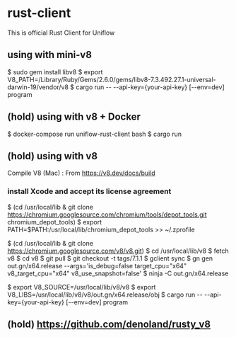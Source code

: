 # rust-client

This is official Rust Client for Uniflow

## using with mini-v8

$ sudo gem install libv8
$ export V8_PATH=/Library/Ruby/Gems/2.6.0/gems/libv8-7.3.492.27.1-universal-darwin-19/vendor/v8
$ cargo run -- --api-key={your-api-key} [--env=dev] program

## (hold) using with v8 + Docker

$ docker-compose run uniflow-rust-client bash
$ cargo run

## (hold) using with v8

Compile V8 (Mac) : From https://v8.dev/docs/build

### install Xcode and accept its license agreement

$ (cd /usr/local/lib & git clone https://chromium.googlesource.com/chromium/tools/depot_tools.git chromium_depot_tools)
$ export PATH=$PATH:/usr/local/lib/chromium_depot_tools >> ~/.zprofile

$ (cd /usr/local/lib & git clone https://chromium.googlesource.com/v8/v8.git)
$ cd /usr/local/lib/v8
$ fetch v8
$ cd v8
$ git pull
$ git checkout -t tags/7.1.1
$ gclient sync
$ gn gen out.gn/x64.release --args='is_debug=false target_cpu="x64" v8_target_cpu="x64" v8_use_snapshot=false'
$ ninja -C out.gn/x64.release

$ export V8_SOURCE=/usr/local/lib/v8/v8
$ export V8_LIBS=/usr/local/lib/v8/v8/out.gn/x64.release/obj
$ cargo run -- --api-key={your-api-key} [--env=dev] program

## (hold) https://github.com/denoland/rusty_v8
